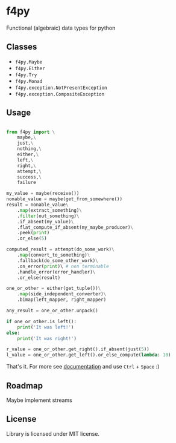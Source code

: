 # f4py

Functional (algebraic) data types for python

## Classes

 - `f4py.Maybe`
 - `f4py.Either`
 - `f4py.Try`
 - `f4py.Monad`
 - `f4py.exception.NotPresentException`
 - `f4py.exception.CompositeException`

## Usage

```python

from f4py import \
    maybe,\
    just,\
    nothing,\
    either,\
    left,\
    right,\
    attempt,\
    success,\
    failure

my_value = maybe(receive())
nonable_value = maybe(get_from_somewhere())
result = nonable_value\
    .map(extract_something)\
    .filter(out_something)\
    .if_absent(my_value)\
    .flat_compute_if_absent(my_maybe_producer)\
    .peek(print)
    .or_else(5)

computed_result = attempt(do_some_work)\
    .map(convert_to_something)\
    .fallback(do_some_other_work)\
    .on_error(print)\ # non terminable
    .handle_error(error_handler)\
    .or_else(result)

one_or_other = either(get_tuple())\
    .map(side_independent_converter)\
    .bimap(left_mapper, right_mapper)

any_result = one_or_other.unpack()

if one_or_other.is_left():
    print('It was left!')
else:
    print('It was right!')

r_value = one_or_other.get_right().if_absent(just(5))
l_value = one_or_other.get_left().or_else_compute(lambda: 10)
```

That's it. For more see [documentation](./doc) and use `Ctrl` + `Space` :)

## Roadmap

Maybe implement streams

## License

Library is licensed under MIT license.
